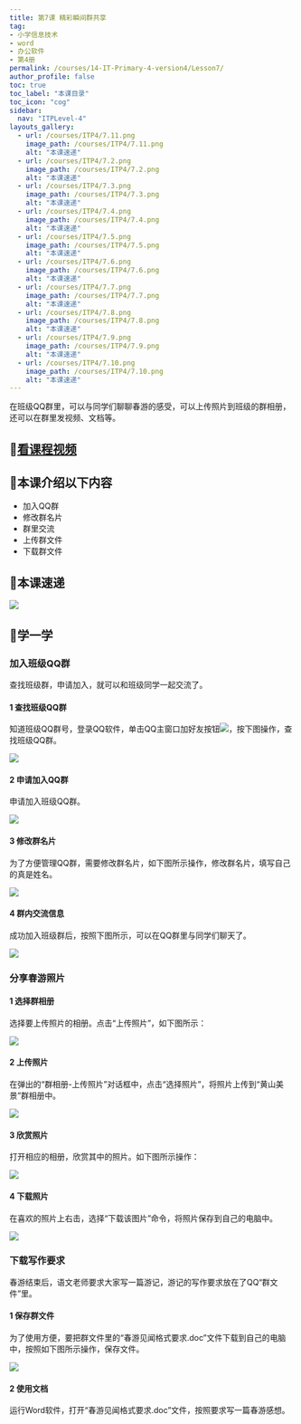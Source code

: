 ```yaml
---
title: 第7课 精彩瞬间群共享
tag: 
- 小学信息技术
- word
- 办公软件
- 第4册
permalink: /courses/14-IT-Primary-4-version4/Lesson7/
author_profile: false
toc: true
toc_label: "本课目录"
toc_icon: "cog"
sidebar:
  nav: "ITPLevel-4"
layouts_gallery:
  - url: /courses/ITP4/7.11.png
    image_path: /courses/ITP4/7.11.png
    alt: "本课速递"
  - url: /courses/ITP4/7.2.png
    image_path: /courses/ITP4/7.2.png
    alt: "本课速递"
  - url: /courses/ITP4/7.3.png
    image_path: /courses/ITP4/7.3.png
    alt: "本课速递"
  - url: /courses/ITP4/7.4.png
    image_path: /courses/ITP4/7.4.png
    alt: "本课速递"
  - url: /courses/ITP4/7.5.png
    image_path: /courses/ITP4/7.5.png
    alt: "本课速递"
  - url: /courses/ITP4/7.6.png
    image_path: /courses/ITP4/7.6.png
    alt: "本课速递"
  - url: /courses/ITP4/7.7.png
    image_path: /courses/ITP4/7.7.png
    alt: "本课速递"
  - url: /courses/ITP4/7.8.png
    image_path: /courses/ITP4/7.8.png
    alt: "本课速递"
  - url: /courses/ITP4/7.9.png
    image_path: /courses/ITP4/7.9.png
    alt: "本课速递"
  - url: /courses/ITP4/7.10.png
    image_path: /courses/ITP4/7.10.png
    alt: "本课速递"
---
```

在班级QQ群里，可以与同学们聊聊春游的感受，可以上传照片到班级的群相册，还可以在群里发视频、文档等。
## 🎦[看课程视频](https://itdamo.ke.qq.com/)

## :mega:本课介绍以下内容

- 加入QQ群
- 修改群名片
- 群里交流
- 上传群文件
- 下载群文件
## :rainbow:本课速递
![](/courses/ITP4/7.10.png)

<!-- more -->

## :electric_plug:学一学
### 加入班级QQ群
查找班级群，申请加入，就可以和班级同学一起交流了。
#### 1 查找班级QQ群
知道班级QQ群号，登录QQ软件，单击QQ主窗口加好友按钮![](/courses/ITP4/7.1.png)，按下图操作，查找班级QQ群。

![](/courses/ITP4/7.2.png)
#### 2 申请加入QQ群
申请加入班级QQ群。

![](/courses/ITP4/7.3.png)
#### 3 修改群名片
为了方便管理QQ群，需要修改群名片，如下图所示操作，修改群名片，填写自己的真是姓名。

![](/courses/ITP4/7.4.png)
#### 4 群内交流信息
成功加入班级群后，按照下图所示，可以在QQ群里与同学们聊天了。

![](/courses/ITP4/7.5.png)
### 分享春游照片
#### 1 选择群相册
选择要上传照片的相册。点击“上传照片”，如下图所示：

![](/courses/ITP4/7.6.png)
#### 2 上传照片
在弹出的“群相册-上传照片”对话框中，点击“选择照片”，将照片上传到“黄山美景”群相册中。

![](/courses/ITP4/7.7.png)
#### 3 欣赏照片
打开相应的相册，欣赏其中的照片。如下图所示操作：

![](/courses/ITP4/7.8.png)
#### 4 下载照片
在喜欢的照片上右击，选择“下载该图片”命令，将照片保存到自己的电脑中。

![](/courses/ITP4/7.9.png)
### 下载写作要求
春游结束后，语文老师要求大家写一篇游记，游记的写作要求放在了QQ“群文件”里。
#### 1 保存群文件
为了使用方便，要把群文件里的“春游见闻格式要求.doc”文件下载到自己的电脑中，按照如下图所示操作，保存文件。

![](/courses/ITP4/7.10.png)
#### 2 使用文档
运行Word软件，打开“春游见闻格式要求.doc”文件，按照要求写一篇春游感想。
